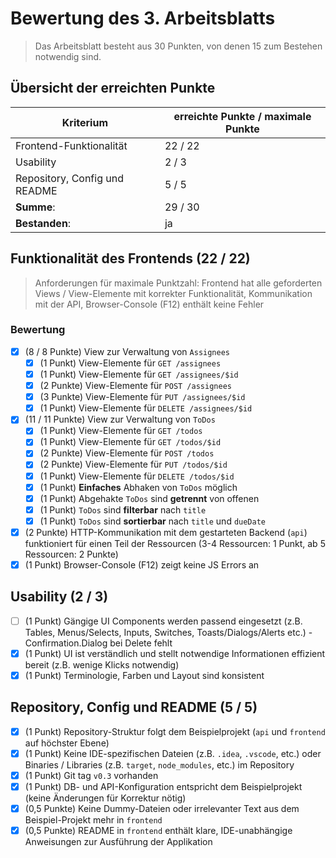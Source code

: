 # Bewertung des 3. Arbeitsblatts

> Das Arbeitsblatt besteht aus 30 Punkten, von denen 15 zum Bestehen notwendig sind.

## Übersicht der erreichten Punkte

| Kriterium                     | erreichte Punkte / maximale Punkte |
| ----------------------------- | ---------------------------------- |
| Frontend-Funktionalität       | 22 / 22                            |
| Usability                     | 2 / 3                             |
| Repository, Config und README | 5 / 5                             |
| **Summe**:                    | 29 / 30                            |
| **Bestanden**:                | ja                          |

## Funktionalität des Frontends (22 / 22)
> Anforderungen für maximale Punktzahl: Frontend hat alle geforderten Views / View-Elemente mit korrekter Funktionalität, Kommunikation mit der API, Browser-Console (F12) enthält keine Fehler

### Bewertung

- [x] (8 / 8 Punkte) View zur Verwaltung von `Assignees`
  - [x] (1 Punkt) View-Elemente für `GET /assignees`
  - [x] (1 Punkt) View-Elemente für `GET /assignees/$id`
  - [x] (2 Punkte) View-Elemente für `POST /assignees`
  - [x] (3 Punkte) View-Elemente für `PUT /assignees/$id`
  - [x] (1 Punkt) View-Elemente für `DELETE /assignees/$id`
- [x] (11 / 11 Punkte) View zur Verwaltung von `ToDos`
  - [x] (1 Punkt) View-Elemente für `GET /todos`
  - [x] (1 Punkt) View-Elemente für `GET /todos/$id`
  - [x] (2 Punkte) View-Elemente für `POST /todos`
  - [x] (2 Punkte) View-Elemente für `PUT /todos/$id`
  - [x] (1 Punkt) View-Elemente für `DELETE /todos/$id`
  - [x] (1 Punkt) **Einfaches** Abhaken von `ToDos` möglich
  - [x] (1 Punkt) Abgehakte `ToDos` sind **getrennt** von offenen
  - [x] (1 Punkt) `ToDos` sind **filterbar** nach `title`
  - [x] (1 Punkt) `ToDos` sind **sortierbar** nach `title` und `dueDate`
- [x] (2 Punkte) HTTP-Kommunikation mit dem gestarteten Backend (`api`) funktioniert für einen Teil der Ressourcen (3-4 Ressourcen: 1 Punkt, ab 5 Ressourcen: 2 Punkte)
- [x] (1 Punkt) Browser-Console (F12) zeigt keine JS Errors an

## Usability (2 / 3)

- [ ] (1 Punkt) Gängige UI Components werden passend eingesetzt (z.B. Tables, Menus/Selects, Inputs, Switches, Toasts/Dialogs/Alerts etc.) - Confirmation.Dialog bei Delete fehlt
- [x] (1 Punkt) UI ist verständlich und stellt notwendige Informationen effizient bereit (z.B. wenige Klicks notwendig)
- [x] (1 Punkt) Terminologie, Farben und Layout sind konsistent

## Repository, Config und README (5 / 5)

- [x] (1 Punkt) Repository-Struktur folgt dem Beispielprojekt (`api` und `frontend` auf höchster Ebene)
- [x] (1 Punkt) Keine IDE-spezifischen Dateien (z.B. `.idea`, `.vscode`, etc.) oder Binaries / Libraries (z.B. `target`, `node_modules`, etc.) im Repository
- [x] (1 Punkt) Git tag `v0.3` vorhanden
- [x] (1 Punkt) DB- und API-Konfiguration entspricht dem Beispielprojekt (keine Änderungen für Korrektur nötig)
- [x] (0,5 Punkte) Keine Dummy-Dateien oder irrelevanter Text aus dem Beispiel-Projekt mehr in `frontend`
- [x] (0,5 Punkte) README in `frontend` enthält klare, IDE-unabhängige Anweisungen zur Ausführung der Applikation
